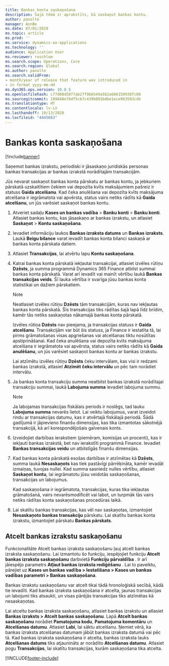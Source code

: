```yaml
---
title: Bankas konta saskaņošana
description: Šajā tēmā ir aprakstīts, kā saskaņot bankas kontu.
author: panolte
manager: AnnBe
ms.date: 07/01/2019
ms.topic: article
ms.prod: ''
ms.service: dynamics-ax-applications
ms.technology: ''
audience: Application User
ms.reviewer: roschlom
ms.search.scope: Operations, Core
ms.search.region: Global
ms.author: panolte
ms.search.validFrom:
- month/year of release that feature was introduced in
- in format yyyy-mm-dd
ms.dyn365.ops.version: 10.0.5
ms.openlocfilehash: c77d08d5877ab27f9b6549a5b2a666150938fc08
ms.sourcegitcommit: 199848e78df5cb7c439b001bdbe1ece963593cdb
ms.translationtype: HT
ms.contentlocale: lv-LV
ms.lasthandoff: 10/13/2020
ms.locfileid: "4445663"
---
```

# <a name="reconcile-a-bank-account"></a>Bankas konta saskaņošana

[!include[banner](../includes/banner.md)]

Saņemot bankas izrakstu, periodiski ir jāsaskaņo juridiskās personas bankas transakcijas ar bankas izrakstā norādītajām transakcijām.

Jūs nevarat saskaņot bankas konta pārskatu ar bankas kontu, ja jebkuriem pārskatā uzskaitītiem čekiem vai depozīta kvīts maksājumiem pašreiz ir statuss **Gaida atcelšanu**. Kad čeka anulēšana vai depozīta kvīts maksājuma atcelšana ir iegrāmatota vai apvērsta, status vairs netiks rādīts kā **Gaida atcelšanu**, un jūs varēsiet saskaņot bankas kontu.

1.  Atveriet sadaļu **Kases un bankas vadība** \> **Banku konti** \> **Banku konti**. Atlasiet bankas kontu, kas jāsaskaņo ar bankas izrakstu, un atlasiet **Saskaņot** > **Kontu saskaņošana**.

2.  Ievadiet informāciju laukos **Bankas izraksta datums** un **Bankas izraksts**. Laukā **Beigu bilance** varat ievadīt bankas konta bilanci saskaņā ar bankas konta pārskata datiem.

3.  Atlasiet **Transakcijas**, lai atvērtu lapu **Kontu saskaņošana**.

4.  Katrai bankas konta pārskatā iekļautai transakcijai, atlasiet izvēles rūtiņu **Dzēsts**, ja summa programmā Dynamics 365 Finance atbilst summai bankas konta pārskatā. Varat arī ievadīt vai mainīt vērtību laukā **Bankas transakcijas veids**. Šī lauka vērtība ir svarīga jūsu bankas konta statistikai un dažiem pārskatiem.
    

    > [!NOTE]
    > <P>Neatlasiet izvēles rūtiņu <STRONG>Dzēsts</STRONG> tām transakcijām, kuras nav iekļautas bankas konta pārskatā. Šīs transakcijas tiks rādītas šajā lapā līdz brīdim, kamēr tās netiks saskaņotas nākamajā bankas konta pārskatā.</P>
    > <P>Izvēles rūtiņa <STRONG>Dzēsts</STRONG> nav pieejama, ja transakcijas statuss ir <STRONG>Gaida atcelšanu</STRONG>. Transakcijām var būt šis statuss, ja Finance ir iestatīta tā, lai pirms grāmatošanas visas apgriešanas vai atcelšanas tiktu nosūtītas apstiprināšanai. Kad čeka anulēšana vai depozīta kvīts maksājuma atcelšana ir iegrāmatota vai apvērsta, status vairs netiks rādīts kā <STRONG>Gaida anulēšanu</STRONG>, un jūs varēsiet saskaņot bankas kontu ar bankas izrakstu.</P>

    
    Lai atzīmētu izvēles rūtiņu **Dzēsts** čeku intervālam, kas visi ir redzami bankas izrakstā, atlasiet **Atzīmēt čeku intervālu** un pēc tam norādiet intervālu.

5.  Ja bankas konta transakciju summa neatbilst bankas izrakstā norādītajai transakciju summai, laukā **Labojuma summa** ievadiet labojuma summu.
    

    > [!NOTE]
    > <P>Ja labojamas transakcijas fiskālais periods ir noslēgs, tad lauku <STRONG>Labojuma summa</STRONG> nevarēs lietot. Lai veiktu labojumus, varat izveidot rindu ar transakcijas datumu, kas ir atvērtajā fiskālajā periodā. Šādā gadījumā ir jāpievieno finanšu dimensijas, kas tika izmantotas sākotnējā transakcijā, kā arī korespondējošais galvenais konts.</P>



6.  Izveidojiet darbības ierakstiem (piemēram, komisijas un procenti), kas ir iekļauti bankas izrakstā, bet nav ierakstīti programmā Finance. Ievadiet **Bankas transakcijas veidu** un atbilstīgās finanšu dimensijas.

7.  Kad bankas konta pārskatā esošas darbības ir atzīmētas kā **Dzēsts**, summa laukā **Nesaskaņots** kas tiek pastāvīgi pārrēķināta, kamēr ievadāt izmaiņas, tuvojas nullei. Kad summa sasniedz nulles vērtību, atlasiet **Saskaņot kontu**, lai iegrāmatotu jūsu veidotās saskaņošanas, transakcijas un labojumus.
    
    Kad saskaņošana ir iegrāmatota, transakcijas, kuras tika iekļautas grāmatošanā, vairs nevarēsmodificēt vai labot, un turpmāk tās vairs netiks rādītas konta saskaņošanas procedūras laikā.

8.  Lai skatītu bankas transakcijas, kas vēl nav saskaņotas, izmantojiet **Nesaskaņoto bankas transakciju** pārskatu. Lai skatītu bankas konta izrakstu, izmantojiet pārskatu **Bankas pārskats**.

## <a name="cancel-bank-statement-reconciliation"></a>Atcelt bankas izrakstu saskaņošanu 

Funkcionalitāte Atcelt bankas izraksta saskaņošanu ļauj atcelt bankas izraksta saskaņošanu. Lai izmantotu šo funkciju, iespējojiet funkciju **Atcelt bankas izraksta saskaņošanu** darbvietā **Funkciju pārvaldība** . Ir arī jāiespējo parametrs **Atļaut bankas izraksta rediģēšanu** . Lai to paveiktu, pārejiet uz **Kases un bankas vadība > Iestatīšana > Kases un bankas vadības parametri > Bankas saskaņošana**.
 
Bankas izrakstu saskaņošanu var atcelt tikai tādā hronoloģiskā secībā, kādā tie ievadīti. Kad bankas izraksta saskaņošana ir atcelta, jaunas transakcijas un labojumi tiks atsaukti, un visas pārējās transakcijas tiks atzīmētas kā nesaskaņotas.
 
Lai atceltu bankas izraksta saskaņošanu, atlasiet bankas izrakstu un atlasiet **Bankas izraksts > Atcelt bankas saskaņošanu**. Lapā **Atcelt bankas saskaņošanu** norādiet **Pamatojuma kodu**, **Pamatojuma komentāru** un **Atcelšanas datumu**. Atlasiet **Labi**, lai sāktu atcelšanu. Ņemiet vērā, ka bankas izraksta atcelšanas datumam jābūt bankas izraksta datumā vai pēc tā. Kad bankas izraksta saskaņošana ir atcelta, bankas izraksta lauks **Atcelšanas datums** tiks atjaunināts ar norādīto **Atcelšanas datumu**. Atlasiet pogu **Transakcijas**, lai skatītu transakcijas, kurām saskaņošana tika atcelta.


[!INCLUDE[footer-include](../../includes/footer-banner.md)]